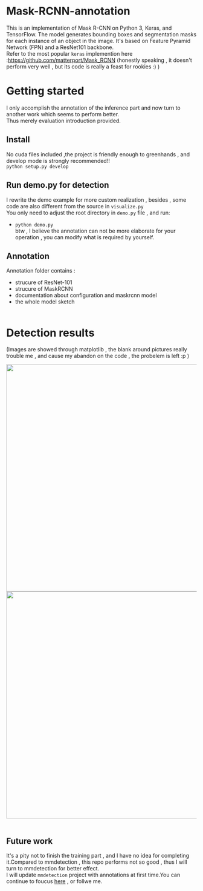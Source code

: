 # Mask-RCNN-annotation
This is an implementation of Mask R-CNN on Python 3, Keras, and TensorFlow. The model generates bounding boxes and segmentation masks for each instance of an object in the image. It's based on Feature Pyramid Network (FPN) and a ResNet101 backbone.<br />
Refer to the most popular `keras` implemention here :https://github.com/matterport/Mask_RCNN (honestly speaking , it doesn't perform very well , but its code is really a feast for rookies :)  )
<br>
# Getting started
I only accomplish the annotation of the inference part and now turn to another work which seems to perform better.<br/>
Thus merely evaluation introduction provided.  <br/>
## Install<br/>
No cuda files included ,the  project is friendly enough to greenhands , and develop mode is strongly recommended!! <br/>
```python setup.py develop```<br/>

## Run demo.py for detection<br/>
I rewrite the demo example for more custom realization , besides , some code are also different from the source in `visualize.py`<br/>
You only need to adjust the root directory in `demo.py` file , and run:<br/>
* ```python demo.py```  <br/>
btw , I believe the annotation can not be more elaborate for your operation , you can modify what is required by yourself.<br/>
## Annotation
Annotation folder contains :
* strucure of ResNet-101
* strucure of MaskRCNN
* documentation about configuration and maskrcnn model
* the whole model sketch<br><br>


# Detection results
(Images are showed through matplotlib , the blank around pictures really trouble me , and cause my abandon on the code , the probelem is left  :p )
<div align=center><img width="600" height="600" src="https://github.com/ming71/Mask-RCNN-annotation/blob/master/output/0.7848402349160818.jpg"/></div>
<div align=center><img width="600" height="600" src="https://github.com/ming71/Mask-RCNN-annotation/blob/master/output/0.3278841376282916.jpg"/></div><br/>

## Future work
It's a pity not to finish the training part , and I have no idea for completing it.Compared to mmdetection , this repo performs not so good , thus I will turn to mmdetection for better effect.<br>
I will update `mmdetection` project with annotations at first time.You can continue to foucus [here](https://blog.csdn.net/mingqi1996/article/details/88091802) , or follwe me.
